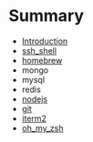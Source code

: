 # Summary

* [Introduction](README.md)
* [ssh\_shell](sshshell.md)
* [homebrew](homebrew.md)
* mongo
* mysql
* redis
* [nodejs](nodejs.md)
* [git](git.md)
* [iterm2](iterm2.md)
* [oh\_my\_zsh](ohmy-zsh.md)

